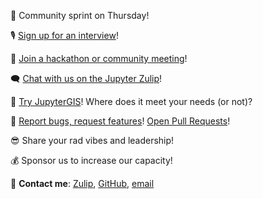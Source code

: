 :runner: Community sprint on Thursday!

:studio_microphone: [Sign up for an interview](https://geojupyter.org/interviews/sign-up)!

:calendar: [Join a hackathon or community meeting](https://geojupyter.org/calendar)!

:left_speech_bubble: [Chat with us on the Jupyter Zulip](https://jupyter.zulipchat.com/#narrow/channel/471314-geojupyter)!

:test_tube: [Try JupyterGIS](https://jupytergis.readthedocs.io/)! Where does it meet your needs (or not)?

:gift: [Report bugs, request features](https://github.com/geojupyter/jupytergis/issues)!
[Open Pull Requests](https://github.com/geojupyter/jupytergis)!

:sunglasses: Share your rad vibes and leadership!

:moneybag: Sponsor us to increase our capacity!

:love_letter: **Contact me**: [Zulip](https://jupyter.zulipchat.com/#narrow/channel/471314-geojupyter), [GitHub](https://github.com/mfisher87), [email](mailto:matt.fisher@berkeley.edu)
